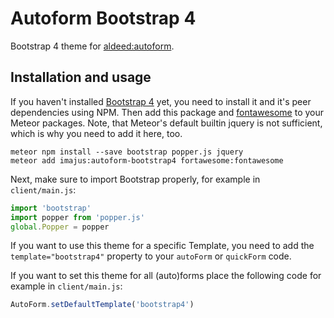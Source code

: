 # Autoform Bootstrap 4

Bootstrap 4 theme for [aldeed:autoform](https://github.com/aldeed/meteor-autoform).

## Installation and usage

If you haven't installed [Bootstrap 4](http://getbootstrap.com/) yet, you need to install it and it's peer dependencies using NPM. Then add this package and [fontawesome](https://atmospherejs.com/fortawesome/fontawesome) to your Meteor packages. Note, that Meteor's default builtin jquery is not sufficient, which is why you need to add it here, too.

```
meteor npm install --save bootstrap popper.js jquery
meteor add imajus:autoform-bootstrap4 fortawesome:fontawesome
```

Next, make sure to import Bootstrap properly, for example in `client/main.js`:

```javascript
import 'bootstrap'
import popper from 'popper.js'
global.Popper = popper
```

If you want to use this theme for a specific Template, you need to add the `template="bootstrap4"` property to your `autoForm` or `quickForm` code.

If you want to set this theme for all (auto)forms place the following code for example in `client/main.js`:

```javascript
AutoForm.setDefaultTemplate('bootstrap4')
```
